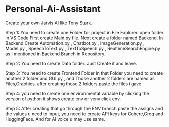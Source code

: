 # Personal-Ai-Assistant
Create your own Jarvis AI like Tony Stark.

Step 1:
You need to create one Folder for project in File Explorer.
open folder in VS Code First create Main.py file.
Next create a folder named Backend. In Backend Create Automation.py , Chatbot.py , ImageGeneration.py , Model.py , SpeechToText.py , TextToSpeech.py , RealtimeSearchEngine.py as i mentioned in Backend Branch in Repository.

Step 2:
You need to create Data folder. Just Create it and leave.

Step 3:
You need to create Frontend Folder in that Folder you need to create another 2 folder and GUI.py , and Those another 2 folders are named as
Files,Graphics. after creating those 2 folders paste the files i gave.

Step 4:
you need to create one environmental variable by clicking the version of python it shows create env or venv click env.

Step 5:
After creating that go through the ENV branch paste the assigns and the values u need to input,
you need to create API keys for Cohere,Groq and HuggingFace. And for AI voice u may use same.
